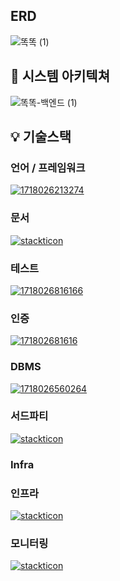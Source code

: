 ## ERD
![똑똑 (1)](https://github.com/KnowckknowcK/BE/assets/104684033/a884bf47-7dc0-4738-9a96-5e068373e55a)

## 🔎 시스템 아키텍쳐
![똑똑-백엔드 (1)](https://github.com/KnowckknowcK/BE/assets/104684033/15a642d6-6634-462d-98cd-4d8e5ceeb2ec)

## 💡 기술스택
### 언어 / 프레임워크
<a href="https://ibb.co/Dzq9LPp"><img src="https://i.ibb.co/djhP7sg/1718026213274.png" alt="1718026213274" border="0"></a>
### 문서
[![stackticon](https://firebasestorage.googleapis.com/v0/b/stackticon-81399.appspot.com/o/images%2F1718025504484?alt=media&token=87246adc-1414-4ddf-bd57-e70c9021d645)](https://github.com/msdio/stackticon)
### 테스트 
<a href="https://ibb.co/XtT4685"><img src="https://i.ibb.co/SBpxHrm/1718026816166.png" alt="1718026816166" border="0"></a>

### 인증
<a href="https://ibb.co/C7btv0x"><img src="https://i.ibb.co/9Tbv2YR/171802681616.png" alt="171802681616" border="0"></a>
### DBMS
<a href="https://ibb.co/PrM3RfW"><img src="https://i.ibb.co/S6cW29m/1718026560264.png" alt="1718026560264" border="0"></a>
### 서드파티 
[![stackticon](https://firebasestorage.googleapis.com/v0/b/stackticon-81399.appspot.com/o/images%2F1718025570543?alt=media&token=338aaa26-cb5d-4470-bbe6-4864fbc760bf)](https://github.com/msdio/stackticon)
### Infra
### 인프라
[![stackticon](https://firebasestorage.googleapis.com/v0/b/stackticon-81399.appspot.com/o/images%2F1718025634584?alt=media&token=b7403e94-f008-494e-8737-df95bf807f1a)](https://github.com/msdio/stackticon)

### 모니터링
[![stackticon](https://firebasestorage.googleapis.com/v0/b/stackticon-81399.appspot.com/o/images%2F1718025669611?alt=media&token=93a8e42a-0fa8-4c26-a288-29300a601017)](https://github.com/msdio/stackticon)
